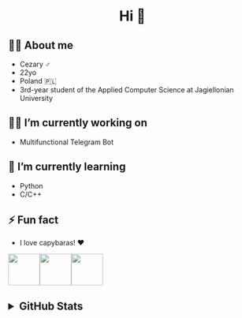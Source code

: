 <h1 align="center">Hi 👋</h1>



## 🙋‍♂️ About me
- Cezary ♂️
- 22yo
- Poland 🇵🇱
- 3rd-year student of the Applied Computer Science at Jagiellonian University 


## 🧑‍💻 I’m currently working on
- Multifunctional Telegram Bot
<!--- - Argon One Fan Mode Changer --->


## 🔭 I’m currently learning
- Python
- C/C++
<!--- - Java --->

## ⚡ Fun fact
- I love capybaras! ❤️

<img src="https://img.freepik.com/free-icon/capybara_318-232704.jpg" width="64" height="64"><img src="https://img.freepik.com/free-icon/capybara_318-232704.jpg" width="64" height="64"><img src="https://img.freepik.com/free-icon/capybara_318-232704.jpg" width="64" height="64">

<h2>
  <details>
    <summary>GitHub Stats</summary>
    
    <img align="left" src="https://github-readme-stats.vercel.app/api?username=Cezary924&theme=github_dark&show_icons=true" />
    <img align="left" src="https://github-readme-stats.vercel.app/api/top-langs/?username=Cezary924&theme=github_dark&show_icons=true" />
  </details>
</h2>
